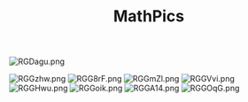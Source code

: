 ﻿---
title: "MathPics"
tags:
- Notes
enableToc: false # do not show a table of contents on this page
---

![RGDagu.png](https://imgpile.com/images/RGDagu.png)

![RGGzhw.png](https://imgpile.com/images/RGGzhw.png)
![RGG8rF.png](https://imgpile.com/images/RGG8rF.png)
![RGGmZl.png](https://imgpile.com/images/RGGmZl.png)
![RGGVvi.png](https://imgpile.com/images/RGGVvi.png)
![RGGHwu.png](https://imgpile.com/images/RGGHwu.png)
![RGGoik.png](https://imgpile.com/images/RGGoik.png)
![RGGA14.png](https://imgpile.com/images/RGGA14.png)
![RGGOqG.png](https://imgpile.com/images/RGGOqG.png)

